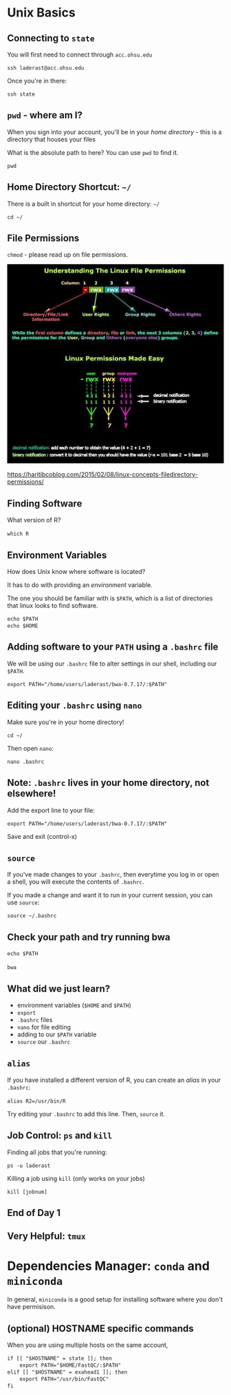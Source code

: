# Unix Basics

## Connecting to `state`

You will first need to connect through `acc.ohsu.edu`

```
ssh laderast@acc.ohsu.edu
```

Once you're in there:

```
ssh state
```

## `pwd` - where am I?

When you sign into your account, you'll be in your *home directory* - this is a directory that houses your files

What is the absolute path to here? You can use `pwd` to find it.

```
pwd
```

## Home Directory Shortcut: `~/`

There is a built in shortcut for your home directory: `~/`

```
cd ~/
```

## File Permissions

`chmod` - please read up on file permissions.

![](docs/image/file_permissions.jpg)

https://haritibcoblog.com/2015/02/08/linux-concepts-filedirectory-permissions/



## Finding Software

What version of R?

`which R`


## Environment Variables

How does Unix know where software is located?

It has to do with providing an *environment* variable.

The one you should be familiar with is `$PATH`, which is a list of directories that linux looks to find software.


```
echo $PATH
echo $HOME
```

## Adding software to your `PATH` using a `.bashrc` file


We will be using our `.bashrc` file to alter settings in our shell, including our `$PATH`. 


```
export PATH="/home/users/laderast/bwa-0.7.17/:$PATH"
```



## Editing your `.bashrc` using `nano`

Make sure you're in your home directory!

```
cd ~/
```

Then open `nano`:

```
nano .bashrc
```

## Note: `.bashrc` lives in your home directory, not elsewhere!


Add the export line to your file:

```
export PATH="/home/users/laderast/bwa-0.7.17/:$PATH"
```

Save and exit (control-x)



## `source`

If you've made changes to your `.bashrc`, then everytime you log in or open a shell, you will execute the contents of `.bashrc`.

If you made a change and want it to run in your current session, you can use `source`:

```
source ~/.bashrc
```

## Check your path and try running bwa

```
echo $PATH

bwa
```

## What did we just learn?

- environment variables (`$HOME` and `$PATH`)
- `export`
- `.bashrc` files
- `nano` for file editing
- adding to our `$PATH` variable
- `source` our `.bashrc`

## `alias`

If you have installed a different version of R, you can create an *alias* in your `.bashrc`:

`alias R2=/usr/bin/R`

Try editing your `.bashrc` to add this line. Then, `source` it.


## Job Control: `ps` and `kill`

Finding all jobs that you're running:

```
ps -u laderast
```

Killing a job using `kill` (only works on your jobs)

```
kill [jobnum]
```

## End of Day 1


## Very Helpful: `tmux`

# Dependencies Manager: `conda` and `miniconda`

In general, `miniconda` is a good setup for installing software where you don't have permisison.


## (optional) HOSTNAME specific commands


When you are using multiple hosts on the same account, 

```
if [[ "$HOSTNAME" = state ]]; then
    export PATH="$HOME/FastQC/:$PATH"
elif [[ "$HOSTNAME" = exahead1 ]]; then
    export PATH="/usr/bin/FastQC"
fi

```